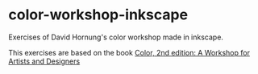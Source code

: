 # color-workshop-inkscape
Exercises of David Hornung's color workshop made in inkscape.

This exercises are based on the book [Color, 2nd edition: A Workshop for Artists and Designers](http://www.amazon.com/Color-2nd-Workshop-Artists-Designers/dp/1856698785)
